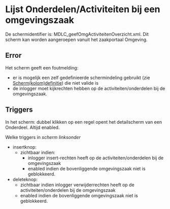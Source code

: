 # Lijst Onderdelen/Activiteiten bij een omgevingszaak

De schermidentifier is: MDLC_geefOmgActiviteitenOverzicht.xml. Dit scherm kan worden aangeroepen vanuit het zaakportaal Omgeving.

## Error

Het scherm geeft een foutmelding:

  * er is mogelijk een zelf gedefinieerde schermindeling gebruikt (zie [Scherm(kolom)definitie](/instellen_inrichten/schermdefinitie/README.md)) die niet valide is
  * de inlogger moet kijkrechten hebben op de activiteiten/onderdelen bij de omgevingszaak.

## Triggers

In het scherm: dubbel klikken op een regel opent het detailscherm van een Onderdeel. Altijd enabled.

Welke triggers in *scherm linksonder*

  * insertknop:
    * zichtbaar indien:
      * inlogger insert-rechten heeft op de activiteiten/onderdelen bij de omgevingszaak
      * enabled indien de bovenliggende omgevingszaak niet is geblokkeerd.
  * deleteknop:
    * zichtbaar indien inlogger verwijderrechten heeft op de activiteiten/onderdelen bij de omgevingszaak
    * enabled indien de bovenliggende omgevingszaak niet is geblokkeerd.

